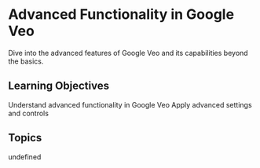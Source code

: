 # Advanced Functionality in Google Veo

Dive into the advanced features of Google Veo and its capabilities beyond the basics.

## Learning Objectives
Understand advanced functionality in Google Veo
Apply advanced settings and controls

## Topics
undefined